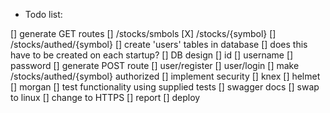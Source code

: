 * Todo list:

[] generate GET routes
    [] /stocks/smbols
    [X] /stocks/{symbol}
    [] /stocks/authed/{symbol}
[] create 'users' tables in database
    [] does this have to be created on each startup? 
    [] DB design
        [] id
        [] username
        [] password
[] generate POST route
    [] user/register
    [] user/login
[] make /stocks/authed/{symbol} authorized
[] implement security
    [] knex
    [] helmet
    [] morgan
[] test functionality using supplied tests
[] swagger docs
[] swap to linux
[] change to HTTPS
[] report
[] deploy
